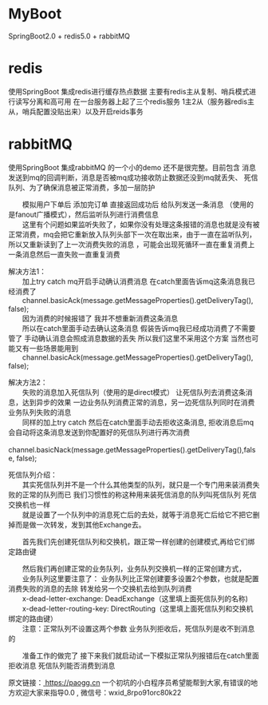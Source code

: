 # MyBoot
SpringBoot2.0 + redis5.0 + rabbitMQ

# redis
使用SpringBoot 集成redis进行缓存热点数据 主要有redis主从复制、哨兵模式进行读写分离和高可用 在一台服务器上起了三个redis服务 1主2从（服务器redis主从，哨兵配置没贴出来）以及开启reids事务<br/>

# rabbitMQ
使用SpringBoot 集成rabbitMQ 的一个小的demo 还不是很完整。目前包含 消息发送到mq的回调判断，消息是否被mq成功接收防止数据还没到mq就丢失、 死信队列、为了确保消息被正常消费，多加一层防护<br/>

&emsp;&emsp;模拟用户下单后 添加完订单 直接返回成功后 给队列发送一条消息 （使用的是fanout广播模式），然后监听队列进行消费信息 <br/>
&emsp;&emsp;这里有个问题如果监听失败了，如果你没有处理这条报错的消息也就是没有被正常消费，mq会把它重新放入队列头部下一次在取出来，由于一直在监听队列，所以又重新读到了上一次消费失败的消息 ，可能会出现死循环一直在重复消费上一条消息然后一直失败一直重复消费

解决方法1：<br/>
&emsp;&emsp;加上try catch mq开启手动确认消费消息  在catch里面告诉mq这条消息我已经消费了<br/>
&emsp;&emsp;channel.basicAck(message.getMessageProperties().getDeliveryTag(), false);<br/>
&emsp;&emsp;因为消费的时候报错了 我并不想重新消费这条消息<br/>
&emsp;&emsp;所以在catch里面手动去确认这条消息 假装告诉mq我已经成功消费了不需要管了 手动确认消息会照成消息数据的丢失 所以我们这里不采用这个方案 当然也可能又有一些场景能用到<br/>
&emsp;&emsp;channel.basicAck(message.getMessageProperties().getDeliveryTag(), false);<br/>
  
解决方法2：<br/>
&emsp;&emsp;失败的消息加入死信队列（使用的是direct模式） 让死信队列去消费这条消息，达到异步的效果 一边业务队列消费正常的消息，另一边死信队列同时在消费业务队列失败的消息<br/>
&emsp;&emsp;同样的加上try catch 然后在catch里面手动去拒收这条消息, 拒收消息后mq会自动将这条消息发送到你配置好的死信队列进行再次消费 <br/>
&emsp;&emsp;channel.basicNack(message.getMessageProperties().getDeliveryTag(),false, false);
  
死信队列介绍：<br/>
   &emsp;&emsp;其实死信队列并不是一个什么其他类型的队列，就只是一个专门用来装消费失败的正常的队列而已 我们习惯性的称这种用来装死信消息的队列叫死信队列 死信交换机也一样<br/>
   &emsp;&emsp;就是设置了一个队列中的消息死亡后的去处，就等于消息死亡后给它不把它删掉而是做一次转发，发到其他Exchange去。<br/>
   
   &emsp;&emsp;首先我们先创建死信队列和交换机，跟正常一样创建的创建模式,再给它们绑定路由键<br/>
   
   &emsp;&emsp;然后我们再创建正常的业务队列，业务队列交换机一样的正常创建方式，<br/>
   &emsp;&emsp;业务队列这里要注意了： 业务队列比正常创建要多设置2个参数，也就是配置消费失败的消息的去除 转发给另一个交换机去给到队列消费<br/>
   &emsp;&emsp;x-dead-letter-exchange:	DeadExchange（这里填上面死信队列的名称)<br/>
   &emsp;&emsp;x-dead-letter-routing-key:	DirectRouting（这里填上面死信队列和交换机绑定的路由键）<br/>
   &emsp;&emsp;注意：正常队列不设置这两个参数 业务队列拒收后，死信队列是收不到消息的<br/>
   
   &emsp;&emsp;准备工作的做完了 接下来我们就启动试一下模拟正常队列报错后在catch里面拒收消息 死信队列能否消费到消息<br/>
   
   原文链接：<a href="https://paogg.cn" target="_blank"> https://paogg.cn  </a>
   一个初坑的小白程序员希望能帮到大家,有错误的地方欢迎大家来指导0.0 , 微信号：wxid_8rpo91orc80k22

  
